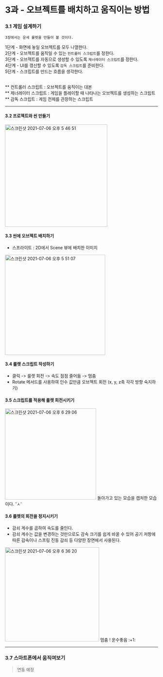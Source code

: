 # 3과 - 오브젝트를 배치하고 움직이는 방법

### 3.1 게임 설계하기
  
    3장에서는 운세 룰렛을 만들어 볼 것이다. 

1단계 - 화면에 놓일 오브젝트를 모두 나열한다.  <br>
2단계 - 오브젝트를 움직일 수 있는 `컨트롤러 스크립트`를 정한다. <br>
3단계 - 오브젝트를 자동으로 생성할 수 있도록 `제너레이터 스크립트`를 정한다.<br>
4단계 - UI를 갱신할 수 있도록 `감독 스크립트`를 준비한다. <br>
5단계 - 스크립트를 만드는 흐름을 생각한다.

<br>
** 컨트롤러 스크립트 : 오브젝트를 움직이는 대본 <br>
** 제너레이터 스크립트 : 게임을 플레이할 때 나타나는 오브젝트를 생성하는 스크립트<br>
** 감독 스크립트  : 게임 전체를 관장하는 스크립트

-----
#### 3.2 프로젝트와 씬 만들기

<img width="337" alt="스크린샷 2021-07-06 오후 5 46 51" src="https://user-images.githubusercontent.com/43170505/124570781-27379180-de82-11eb-868e-f24bb86f0e7e.png">

#### 3.3 씬에 오브젝트 배치하기

- 스프라이트 : 2D에서 Scene 뷰에 배치한 이미지
  
<img width="330" alt="스크린샷 2021-07-06 오후 5 51 07" src="https://user-images.githubusercontent.com/43170505/124571446-bf357b00-de82-11eb-91f6-063496b604be.png">

#### 3.4 룰렛 스크립트 작성하기

- 클릭 -> 룰렛 회전 -> 속도 점점 줄어듦 -> 멈춤
- Rotate 메서드를 사용하여 인수 값만큼 오브젝트 회전 (x, y, z축 각각 방향 숙지하기)

#### 3.5 스크립트를 적용해 룰렛 회전시키기

<img width="300" alt="스크린샷 2021-07-06 오후 6 29 06" src="https://user-images.githubusercontent.com/43170505/124577257-0eca7580-de88-11eb-9654-e8af2e717251.png">
돌아가고 있는 모습을 캡처한 모습이다. 'ㅅ' 

#### 3.6 룰렛의 회전을 정지시키기

- 감쇠 계수를 곱하여 속도를 줄인다.
- 감쇠 계수는 값을 변경하는 것만으로도 감속 크기를 쉽게 바꿀 수 있어 공기 저항에 따른 감속이나 스프링 진동 감쇠 등 다양한 장면에서 사용된다.

<img width="310" alt="스크린샷 2021-07-06 오후 6 36 20" src="https://user-images.githubusercontent.com/43170505/124578316-10e10400-de89-11eb-8fad-09b44c750408.png">
멈춤 ! 운수좋음 :+1:

-----
### 3.7 스마트폰에서 움직여보기

> 연동 예정












